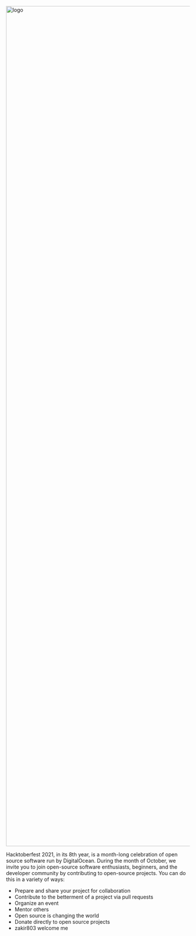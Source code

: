 <img width="2295" alt="logo" src="https://user-images.githubusercontent.com/72811435/135575798-105b3530-6325-46d6-9935-76c41c683f04.png">

Hacktoberfest 2021, in its 8th year, is a month-long celebration of open source software run by DigitalOcean. During the month of October, we invite you to join open-source software enthusiasts, beginners, and the developer community by contributing to open-source projects. You can do this in a variety of ways:

- Prepare and share your project for collaboration
- Contribute to the betterment of a project via pull requests
- Organize an event
- Mentor others
- Open source is changing the world
- Donate directly to open source projects
- zakir803 welcome me 

